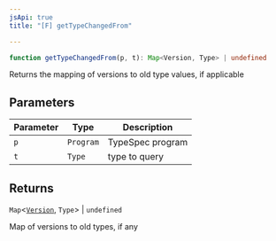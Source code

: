 ```yaml
---
jsApi: true
title: "[F] getTypeChangedFrom"

---
```

```ts
function getTypeChangedFrom(p, t): Map<Version, Type> | undefined
```

Returns the mapping of versions to old type values, if applicable

## Parameters

| Parameter | Type | Description |
| ------ | ------ | ------ |
| `p` | `Program` | TypeSpec program |
| `t` | `Type` | type to query |

## Returns

`Map`<[`Version`](../interfaces/Version.md), `Type`\> \| `undefined`

Map of versions to old types, if any
